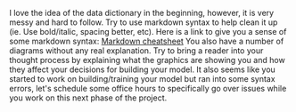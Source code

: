 I love the idea of the data dictionary in the beginning, however, it is very messy and hard to follow. Try to use markdown syntax to help clean it up (ie. Use bold/italic, spacing better, etc). 
Here is a link to give you a sense of some markdown syntax: [Markdown cheatsheet](https://github.com/adam-p/markdown-here/wiki/Markdown-Cheatsheet)
You also have a number of diagrams without any real explanation. Try to bring a reader into your thought process by explaining what the graphics are showing you and how they affect your decisions for building your model. 
It also seems like you started to work on building/training your model but ran into some syntax errors, let's schedule some office hours to specifically go over issues while you work on this next phase of the project.